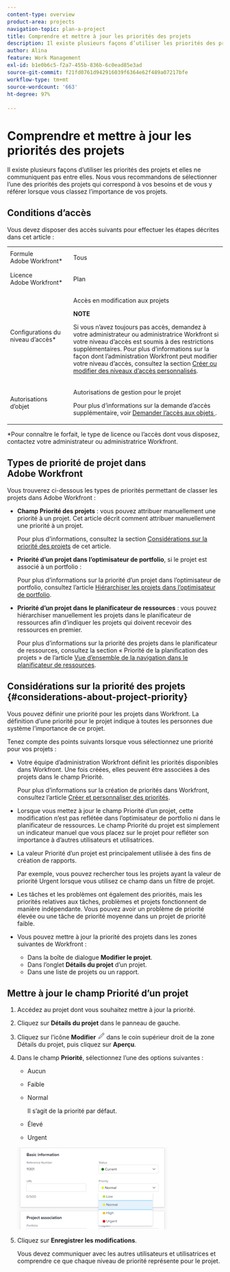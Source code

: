```yaml
---
content-type: overview
product-area: projects
navigation-topic: plan-a-project
title: Comprendre et mettre à jour les priorités des projets
description: Il existe plusieurs façons d’utiliser les priorités des projets et elles ne communiquent pas entre elles. Nous vous recommandons de sélectionner l’une des priorités des projets qui correspond à vos besoins et d’y faire référence lorsque vous catégorisez l’importance de vos projets.
author: Alina
feature: Work Management
exl-id: b1e0b6c5-f2a7-455b-836b-6c0ead85e3ad
source-git-commit: f21fd0761d942916039f6364e62f489a07217bfe
workflow-type: tm+mt
source-wordcount: '663'
ht-degree: 97%

---
```


# Comprendre et mettre à jour les priorités des projets

Il existe plusieurs façons d’utiliser les priorités des projets et elles ne communiquent pas entre elles. Nous vous recommandons de sélectionner l’une des priorités des projets qui correspond à vos besoins et de vous y référer lorsque vous classez l’importance de vos projets.

## Conditions d’accès

<!--drafted for P&P:

<table style="table-layout:auto"> 
 <col> 
 <col> 
 <tbody> 
  <tr> 
   <td role="rowheader">Adobe Workfront plan*</td> 
   <td> <p>Any</p> </td> 
  </tr> 
  <tr> 
   <td role="rowheader">Adobe Workfront license*</td> 
   <td> <p>Current license: Standard </p>
   Or
   <p>Legacy license: Plan </p> </td> 
  </tr> 
  <tr> 
   <td role="rowheader">Access level configurations*</td> 
   <td> <p>Edit access to Projects</p> <p><b>NOTE</b> 
   
   If you still don't have access, ask your Workfront administrator if they set additional restrictions in your access level. For information on how a Workfront administrator can modify your access level, see <a href="../../../administration-and-setup/add-users/configure-and-grant-access/create-modify-access-levels.md" class="MCXref xref">Create or modify custom access levels</a>.</p> </td> 
  </tr> 
  <tr> 
   <td role="rowheader">Object permissions</td> 
   <td> <p>Manage permissions to the project</p> <p>For information on requesting additional access, see <a href="../../../workfront-basics/grant-and-request-access-to-objects/request-access.md" class="MCXref xref">Request access to objects </a>.</p> </td> 
  </tr> 
 </tbody> 
</table>
-->
Vous devez disposer des accès suivants pour effectuer les étapes décrites dans cet article :

<table style="table-layout:auto"> 
 <col> 
 <col> 
 <tbody> 
  <tr> 
   <td role="rowheader">Formule Adobe Workfront*</td> 
   <td> <p>Tous</p> </td> 
  </tr> 
  <tr> 
   <td role="rowheader">Licence Adobe Workfront*</td> 
   <td> <p>Plan </p> </td> 
  </tr> 
  <tr> 
   <td role="rowheader">Configurations du niveau d’accès*</td> 
   <td> <p>Accès en modification aux projets</p> <p><b>NOTE</b>

Si vous n’avez toujours pas accès, demandez à votre administrateur ou administratrice Workfront si votre niveau d’accès est soumis à des restrictions supplémentaires. Pour plus d’informations sur la façon dont l’administration Workfront peut modifier votre niveau d’accès, consultez la section <a href="../../../administration-and-setup/add-users/configure-and-grant-access/create-modify-access-levels.md" class="MCXref xref">Créer ou modifier des niveaux d’accès personnalisés</a>.</p> </td>
</tr> 
  <tr> 
   <td role="rowheader">Autorisations d’objet</td> 
   <td> <p>Autorisations de gestion pour le projet</p> <p>Pour plus d’informations sur la demande d’accès supplémentaire, voir <a href="../../../workfront-basics/grant-and-request-access-to-objects/request-access.md" class="MCXref xref">Demander l’accès aux objets </a>.</p> </td> 
  </tr> 
 </tbody> 
</table>

&#42;Pour connaître le forfait, le type de licence ou l’accès dont vous disposez, contactez votre administrateur ou administratrice Workfront.

## Types de priorité de projet dans Adobe Workfront

Vous trouverez ci-dessous les types de priorités permettant de classer les projets dans Adobe Workfront :

* **Champ Priorité des projets** : vous pouvez attribuer manuellement une priorité à un projet. Cet article décrit comment attribuer manuellement une priorité à un projet.

  Pour plus d’informations, consultez la section [Considérations sur la priorité des projets](#considerations-about-project-priority) de cet article.

* **Priorité d’un projet dans l’optimisateur de portfolio**, si le projet est associé à un portfolio :

  Pour plus d’informations sur la priorité d’un projet dans l’optimisateur de portfolio, consultez l’article [Hiérarchiser les projets dans l’optimisateur de portfolio](../../../manage-work/portfolios/portfolio-optimizer/prioritize-projects-in-portfolio-optimizer.md).

* **Priorité d’un projet dans le planificateur de ressources** : vous pouvez hiérarchiser manuellement les projets dans le planificateur de ressources afin d’indiquer les projets qui doivent recevoir des ressources en premier.

  Pour plus d’informations sur la priorité des projets dans le planificateur de ressources, consultez la section « Priorité de la planification des projets » de l’article [Vue d’ensemble de la navigation dans le planificateur de ressources](../../../resource-mgmt/resource-planning/resource-planner-navigation.md).

## Considérations sur la priorité des projets {#considerations-about-project-priority}

Vous pouvez définir une priorité pour les projets dans Workfront. La définition d’une priorité pour le projet indique à toutes les personnes due système l’importance de ce projet.

Tenez compte des points suivants lorsque vous sélectionnez une priorité pour vos projets :

* Votre équipe d’administration Workfront définit les priorités disponibles dans Workfront. Une fois créées, elles peuvent être associées à des projets dans le champ Priorité.

  Pour plus d’informations sur la création de priorités dans Workfront, consultez l’article [Créer et personnaliser des priorités](../../../administration-and-setup/customize-workfront/creating-custom-status-and-priority-labels/create-customize-priorities.md).

* Lorsque vous mettez à jour le champ Priorité d’un projet, cette modification n’est pas reflétée dans l’optimisateur de portfolio ni dans le planificateur de ressources. Le champ Priorité du projet est simplement un indicateur manuel que vous placez sur le projet pour refléter son importance à d’autres utilisateurs et utilisatrices.
* La valeur Priorité d’un projet est principalement utilisée à des fins de création de rapports.

  Par exemple, vous pouvez rechercher tous les projets ayant la valeur de priorité Urgent lorsque vous utilisez ce champ dans un filtre de projet.
* Les tâches et les problèmes ont également des priorités, mais les priorités relatives aux tâches, problèmes et projets fonctionnent de manière indépendante. Vous pouvez avoir un problème de priorité élevée ou une tâche de priorité moyenne dans un projet de priorité faible.
* Vous pouvez mettre à jour la priorité des projets dans les zones suivantes de Workfront :

   * Dans la boîte de dialogue **Modifier le projet**.
   * Dans l’onglet **Détails du projet** d’un projet.
   * Dans une liste de projets ou un rapport.

## Mettre à jour le champ Priorité d’un projet

1. Accédez au projet dont vous souhaitez mettre à jour la priorité.
1. Cliquez sur **Détails du projet** dans le panneau de gauche.
1. Cliquez sur l’icône **Modifier** ![Modifier](assets/qs-edit-icon.png) dans le coin supérieur droit de la zone Détails du projet, puis cliquez sur **Aperçu**.

1. Dans le champ **Priorité**, sélectionnez l’une des options suivantes :

   * Aucun
   * Faible
   * Normal

     Il s’agit de la priorité par défaut.

   * Élevé
   * Urgent

   ![](assets/project-priority-picker-list-on-project-details-nwe-350x192.png)

1. Cliquez sur **Enregistrer les modifications**.

   Vous devez communiquer avec les autres utilisateurs et utilisatrices et comprendre ce que chaque niveau de priorité représente pour le projet.
